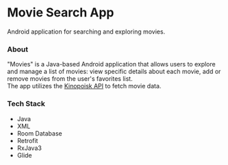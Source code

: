 # Movie Search App
Android application for searching and exploring movies.

### About
"Movies" is a Java-based Android application that allows users to explore and manage a list of movies: view specific details about each movie, add or remove movies from the user's favorites list.\
The app utilizes the [Kinopoisk API](https://kinopoisk.dev/) to fetch movie data.

### Tech Stack
* Java
* XML
* Room Database
* Retrofit
* RxJava3
* Glide
